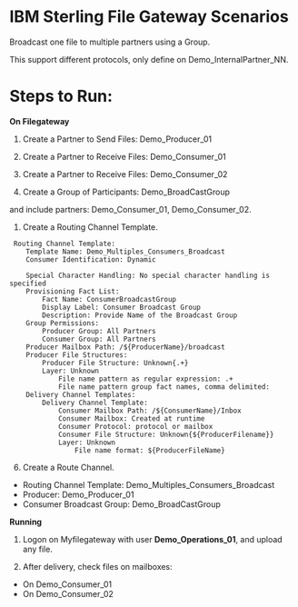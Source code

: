 # IBM Sterling File Gateway Scenarios

Broadcast one file to multiple partners using a Group.

This support different protocols, only define on Demo_InternalPartner_NN.

# Steps to Run:


**On Filegateway**

1) Create a Partner to Send Files: Demo_Producer_01

2) Create a Partner to Receive Files: Demo_Consumer_01

3) Create a Partner to Receive Files: Demo_Consumer_02

3) Create a Group of Participants: Demo_BroadCastGroup 
 
and include partners: Demo_Consumer_01, Demo_Consumer_02.

1) Create a Routing Channel Template.

```
 Routing Channel Template:
    Template Name: Demo_Multiples_Consumers_Broadcast
    Consumer Identification: Dynamic

    Special Character Handling: No special character handling is specified
    Provisioning Fact List:
        Fact Name: ConsumerBroadcastGroup
        Display Label: Consumer Broadcast Group
        Description: Provide Name of the Broadcast Group
    Group Permissions:
        Producer Group: All Partners
        Consumer Group: All Partners
    Producer Mailbox Path: /${ProducerName}/broadcast
    Producer File Structures:
        Producer File Structure: Unknown{.+}
        Layer: Unknown
            File name pattern as regular expression: .+
            File name pattern group fact names, comma delimited:
    Delivery Channel Templates:
        Delivery Channel Template:
            Consumer Mailbox Path: /${ConsumerName}/Inbox
            Consumer Mailbox: Created at runtime
            Consumer Protocol: protocol or mailbox
            Consumer File Structure: Unknown{${ProducerFilename}}
            Layer: Unknown
                File name format: ${ProducerFileName}
```

6) Create a Route Channel.

* Routing Channel Template: Demo_Multiples_Consumers_Broadcast
* Producer: Demo_Producer_01
* Consumer Broadcast Group: Demo_BroadCastGroup

**Running**

1) Logon on Myfilegateway with user **Demo_Operations_01**, and upload any file.

2) After delivery, check files on mailboxes:

* On Demo_Consumer_01
* On Demo_Consumer_02
